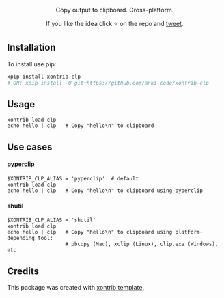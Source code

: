 <p align="center">
Copy output to clipboard. Cross-platform.
</p>

<p align="center">  
If you like the idea click ⭐ on the repo and <a href="https://twitter.com/intent/tweet?text=Nice%20xontrib%20for%20the%20xonsh%20shell!&url=https://github.com/anki-code/xontrib-jump-to-dir" target="_blank">tweet</a>.
</p>

## Installation

To install use pip:

```bash
xpip install xontrib-clp
# OR: xpip install -U git+https://github.com/anki-code/xontrib-clp
```

## Usage

```xsh
xontrib load clp
echo hello | clp   # Copy "hello\n" to clipboard
```

## Use cases

#### [pyperclip](https://pypi.org/project/pyperclip/)
```xsh
$XONTRIB_CLP_ALIAS = 'pyperclip'  # default
xontrib load clp
echo hello | clp   # Copy "hello\n" to clipboard using pyperclip
```

#### shutil
```xsh
$XONTRIB_CLP_ALIAS = 'shutil'
xontrib load clp
echo hello | clp   # Copy "hello\n" to clipboard using platform-depending tool: 
                   # pbcopy (Mac), xclip (Linux), clip.exe (Windows), etc
```

## Credits

This package was created with [xontrib template](https://github.com/xonsh/xontrib-template).
